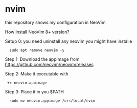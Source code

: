 # nvim


this repository shows my configuration in NeoVim

How install NeoVim 8+ version?

Setup 0: you need uninstall any neovim you might have installe
~~~ 
  sudo apt remove neovim -y
~~~ 
Step 1: Download the appimage from https://github.com/neovim/neovim/releases

Step 2: Make it executable with
  ```
   +x neovim.appimage
  ```
Step 3: Place it in you $PATH 
  ```
    sudo mv neovim.appimage /urs/local/nvim
```
